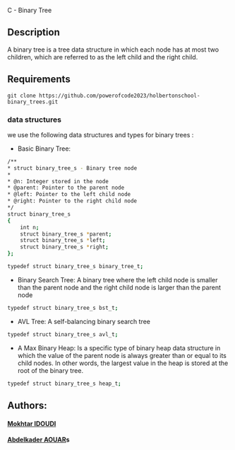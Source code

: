 C - Binary Tree


## Description

A binary tree is a tree data structure in which each node has at most two children, which are referred to as the left child and the right child.

## Requirements

```git clone https://github.com/powerofcode2023/holbertonschool-binary_trees.git```

### data structures

we use the following data structures and types for binary trees :

- Basic Binary Tree:

```bash
/**
* struct binary_tree_s - Binary tree node
*
* @n: Integer stored in the node
* @parent: Pointer to the parent node
* @left: Pointer to the left child node
* @right: Pointer to the right child node
*/
struct binary_tree_s
{
    int n;
    struct binary_tree_s *parent;
    struct binary_tree_s *left;
    struct binary_tree_s *right;
};

typedef struct binary_tree_s binary_tree_t;
```

- Binary Search Tree: A binary tree where the left child node is smaller than the parent node and the right child node is larger than the parent node

```bash
typedef struct binary_tree_s bst_t;
```

- AVL Tree: A self-balancing binary search tree

```bash
typedef struct binary_tree_s avl_t;
```

- A Max Binary Heap: Is a specific type of binary heap data structure in which the value of the parent node is always greater than or equal to its child nodes. In other words, the largest value in the heap is stored at the root of the binary tree.

```bash
typedef struct binary_tree_s heap_t;
```


## Authors:

#### [Mokhtar IDOUDI](https://github.com/idoudi2020/)
#### [Abdelkader AOUAR](https://github.com/powerofcode2023/)s
